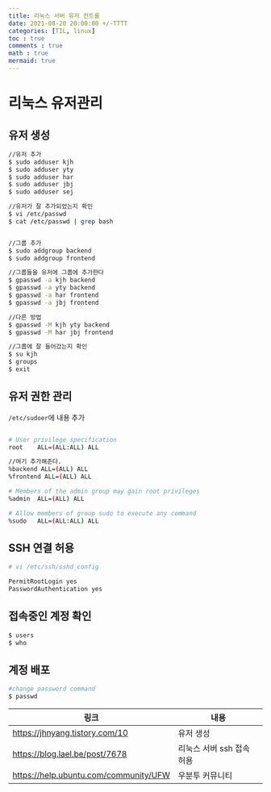 ```yaml
---
title: 리눅스 서버 유저 컨트롤
date: 2021-08-20 20:00:00 +/-TTTT
categories: [TIL, linux]
toc : true
comments : true
math : true
mermaid: true
---
```


# 리눅스 유저관리

## 유저 생성

```bash
//유저 추가
$ sudo adduser kjh
$ sudo adduser yty
$ sudo adduser har
$ sudo adduser jbj
$ sudo adduser sej

//유저가 잘 추가되었는지 확인
$ vi /etc/passwd
$ cat /etc/passwd | grep bash


//그룹 추가
$ sudo addgroup backend
$ sudo addgroup frontend

//그룹들을 유저에 그룹에 추가한다
$ gpasswd -a kjh backend
$ gpasswd -a yty backend
$ gpasswd -a har frontend
$ gpasswd -a jbj frontend

//다른 방법
$ gpasswd -M kjh yty backend
$ gpasswd -M har jbj frontend

//그룹에 잘 들어갔는지 확인
$ su kjh
$ groups
$ exit
```

## 유저 권한 관리

```/etc/sudoer```에 내용 추가

```bash

# User privilege specification
root    ALL=(ALL:ALL) ALL

//여기 추가해준다.
%backend ALL=(ALL) ALL
%frontend ALL=(ALL) ALL

# Members of the admin group may gain root privileges
%admin  ALL=(ALL) ALL

# Allow members of group sudo to execute any command
%sudo   ALL=(ALL:ALL) ALL
```



## SSH 연결 허용

```bash
# vi /etc/ssh/sshd_config

PermitRootLogin yes
PasswordAuthentication yes
```



## 접속중인 계정 확인

```bash
$ users
$ who
```





## 계정 배포

```bash
#change password command
$ passwd
```

| 링크                                  | 내용                      |
| ------------------------------------- | ------------------------- |
| https://jhnyang.tistory.com/10        | 유저 생성                 |
| https://blog.lael.be/post/7678        | 리눅스 서버 ssh 접속 허용 |
| https://help.ubuntu.com/community/UFW | 우분투 커뮤니티           |



